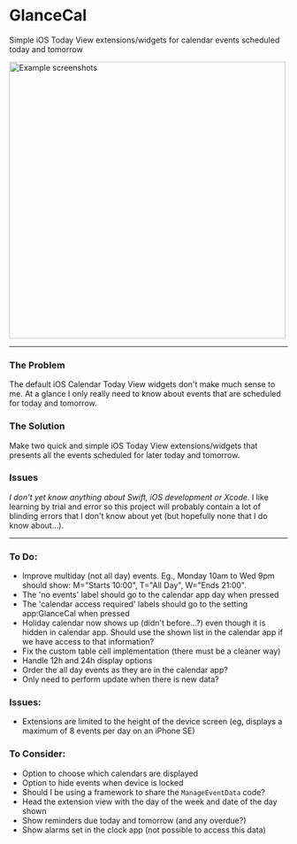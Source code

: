 # GlanceCal
Simple iOS Today View extensions/widgets for calendar events scheduled today and tomorrow

<!-- ![Example screenshots](https://raw.githubusercontent.com/jackhallybone/GlanceCal/master/Screenshots.png "Example screenshots") -->

<img src="https://raw.githubusercontent.com/jackhallybone/GlanceCal/master/Screenshots.png"  width='500' alt="Example screenshots">

----

### The Problem

The default iOS Calendar Today View widgets don't make much sense to me. At a glance I only really need to know about events that are scheduled for today and tomorrow.

### The Solution

Make two quick and simple iOS Today View extensions/widgets that presents all the events scheduled for later today and tomorrow.

### Issues

*I don't yet know anything about Swift, iOS development or Xcode*. I like learning by trial and error so this project will probably contain a lot of blinding errors that I don't know about yet (but hopefully none that I do know about...).

----

### To Do:
- Improve multiday (not all day) events. Eg., Monday 10am to Wed 9pm should show: M="Starts 10:00", T="All Day", W="Ends 21:00".
- The 'no events' label should go to the calendar app day when pressed
- The 'calendar access required' labels should go to the setting app:GlanceCal when pressed
- Holiday calendar now shows up (didn't before...?) even though it is hidden in calendar app. Should use the shown list in the calendar app if we have access to that information?
- Fix the custom table cell implementation (there must be a cleaner way)
- Handle 12h and 24h display options
- Order the all day events as they are in the calendar app?
- Only need to perform update when there is new data?


### Issues:
- Extensions are limited to the height of the device screen (eg, displays a maximum of 8 events per day on an iPhone SE)


### To Consider:
- Option to choose which calendars are displayed
- Option to hide events when device is locked
- Should I be using a framework to share the `ManageEventData` code?
- Head the extension view with the day of the week and date of the day shown
- Show reminders due today and tomorrow (and any overdue?)
- Show alarms set in the clock app (not possible to access this data)
